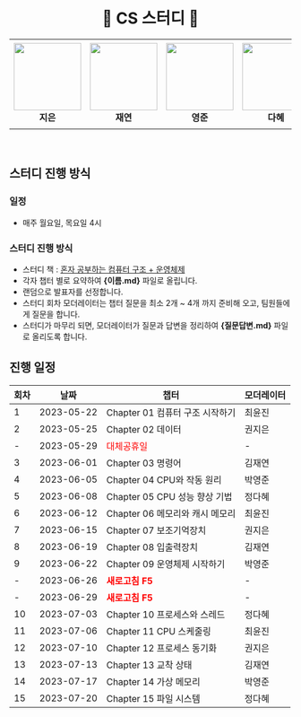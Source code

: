  <div align="center">
  <h1> 🎉 CS 스터디  🎉</h1>
<!--   <p>🎉 CS 스터디</p> -->
</div>


<div align="center">
<table>
    <tr height="160px">
        <td align="center" width="150px">
            <a href="https://github.com/lectura7942"><img height="120px" width="120px" src="https://avatars.githubusercontent.com/u/81620001?v=4"/></a>
            <br />
            <strong>지은</strong>
        </td>
        <td align="center" width="150px">
            <a href="https://github.com/JLake310"><img height="120px" width="120px" src="https://avatars.githubusercontent.com/u/86578246?v=4"/></a>
            <br />
            <strong>재연</strong>
        </td>
        <td align="center" width="150px">
            <a href="https://github.com/hoooolllly"><img height="120px" width="120px" src="https://avatars.githubusercontent.com/u/126573689?v=4"/></a>
            <br />
            <strong>영준</strong>
        </td>
        <td align="center" width="150px">
            <a href="https://github.com/Da-Hye-JUNG"><img height="120px" width="120px" src="https://avatars.githubusercontent.com/u/96599427?v=4"/></a>
            <br />
            <strong>다혜</strong>
        </td>
            <td align="center" width="150px">
            <a href="https://github.com/yunjinchoidev"><img height="120px" width="120px" src="https://avatars.githubusercontent.com/u/89494907?v=4"/></a>
            <br />
            <strong>윤진</strong>
        </td>
    </tr>
</table>
</div>
</br>



## 스터디 진행 방식

### 일정
- 매주 월요일, 목요일 4시

### 스터디 진행 방식
- 스터디 책 : [혼자 공부하는 컴퓨터 구조 + 운영체제](https://www.aladin.co.kr/shop/wproduct.aspx?ItemId=299014282)
- 각자 챕터 별로 요약하여 **{이름.md}** 파일로 올립니다.
- 랜덤으로 발표자를 선정합니다.
- 스터디 회차 모더레이터는 챕터 질문을 최소 2개 ~ 4개 까지 준비해 오고, 팀원들에게 질문을 합니다.
- 스터디가 마무리 되면, 모더레이터가 질문과 답변을 정리하여 **{질문답변.md}** 파일로 올리도록 합니다.


## 진행 일정

| 회차 | 날짜 | 챕터 | 모더레이터 |
|---|---|---|---|
| 1 | 2023-05-22 | Chapter 01 컴퓨터 구조 시작하기 | 최윤진 |
| 2 | 2023-05-25 | Chapter 02 데이터 | 권지은 |
| - | 2023-05-29 | <span style="color:red;">대체공휴일</span> | - |
| 3 | 2023-06-01 | Chapter 03 명령어 | 김재연 |
| 4 | 2023-06-05 | Chapter 04 CPU와 작동 원리 | 박영준 |
| 5 | 2023-06-08 | Chapter 05 CPU 성능 향상 기법 | 정다혜 |
| 6 | 2023-06-12 | Chapter 06 메모리와 캐시 메모리 | 최윤진 |
| 7 | 2023-06-15 | Chapter 07 보조기억장치 | 권지은 |
| 8 | 2023-06-19 | Chapter 08 입출력장치 | 김재연 |
| 9 | 2023-06-22 | Chapter 09 운영체제 시작하기 | 박영준 |
| - | 2023-06-26 | <b style="color:red;">새로고침 F5</b> | - |
| - | 2023-06-29 | <b style="color:red;">새로고침 F5 </b> | - |
| 10 | 2023-07-03 | Chapter 10 프로세스와 스레드 | 정다혜 |
| 11 | 2023-07-06 | Chapter 11 CPU 스케줄링 | 최윤진 |
| 12 | 2023-07-10 | Chapter 12 프로세스 동기화 | 권지은 |
| 13 | 2023-07-13 | Chapter 13 교착 상태 | 김재연 |
| 14 | 2023-07-17 | Chapter 14 가상 메모리 | 박영준 |
| 15 | 2023-07-20 | Chapter 15 파일 시스템 | 정다혜 |
